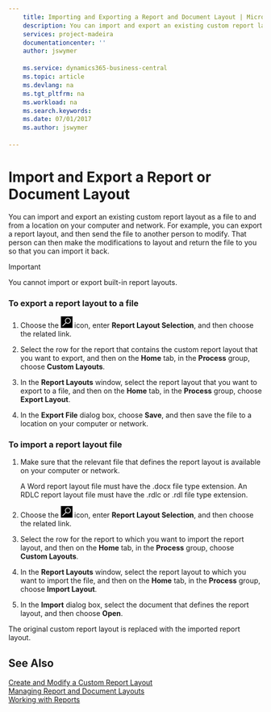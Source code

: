 ```yaml
---
    title: Importing and Exporting a Report and Document Layout | Microsoft Docs
    description: You can import and export an existing custom report layout as a file to and from a location on your computer and network.
    services: project-madeira
    documentationcenter: ''
    author: jswymer

    ms.service: dynamics365-business-central
    ms.topic: article
    ms.devlang: na
    ms.tgt_pltfrm: na
    ms.workload: na
    ms.search.keywords:
    ms.date: 07/01/2017
    ms.author: jswymer

---
```

# Import and Export a Report or Document Layout
You can import and export an existing custom report layout as a file to and from a location on your computer and network. For example, you can export a report layout, and then send the file to another person to modify. That person can then make the modifications to layout and return the file to you so that you can import it back.  
  
> [!IMPORTANT]  
>  You cannot import or export built-in report layouts.  
  
### To export a report layout to a file  
  
1.  Choose the ![Search for Page or Report](media/ui-search/search_small.png "Search for Page or Report icon") icon, enter **Report Layout Selection**, and then choose the related link.  
  
2.  Select the row for the report that contains the custom report layout that you want to export, and then on the **Home** tab, in the **Process** group, choose **Custom Layouts**.  
  
3.  In the **Report Layouts** window, select the report layout that you want to export to a file, and then on the **Home** tab, in the **Process** group, choose **Export Layout**.  
  
4.  In the **Export File** dialog box, choose **Save**, and then save the file to a location on your computer or network.  
  
### To import a report layout file  
  
1.  Make sure that the relevant file that defines the report layout is available on your computer or network.  
  
     A Word report layout file must have the .docx file type extension. An RDLC report layout file must have the .rdlc or .rdl file type extension.  
  
2.  Choose the ![Search for Page or Report](media/ui-search/search_small.png "Search for Page or Report icon") icon, enter **Report Layout Selection**, and then choose the related link.  
  
3.  Select the row for the report to which you want to import the report layout, and then on the **Home** tab, in the **Process** group, choose **Custom Layouts**.  
  
4.  In the **Report Layouts** window, select the report layout to which you want to import the file, and then on the **Home** tab, in the **Process** group, choose **Import Layout**.  
  
5.  In the **Import** dialog box, select the document that defines the report layout, and then choose **Open**.  
  
 The original custom report layout is replaced with the imported report layout.  
  
## See Also  
 [Create and Modify a Custom Report Layout](ui-how-create-custom-report-layout.md)   
 [Managing Report and Document Layouts](ui-manage-report-layouts.md)  
 [Working with Reports](ui-work-report.md)    